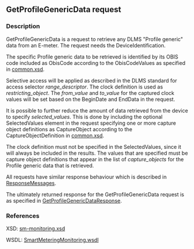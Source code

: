 ## GetProfileGenericData request

### Description
GetProfileGenericData is a request to retrieve any DLMS "Profile generic" data from an E-meter. The request needs the DeviceIdentification.

The specific Profile generic data to be retrieved is identified by its OBIS code included as ObisCode according to the ObisCodeValues as specified in [common.xsd](https://github.com/OSGP/Shared/blob/development/osgp-ws-smartmetering/src/main/resources/schemas/common.xsd).

Selective access will be applied as described in the DLMS standard for access selector *range_descriptor*.
The clock definition is used as *restricting_object*. The *from_value* and *to_value* for the captured clock values will be set based on the BeginDate and EndData in the request.

It is possible to further reduce the amount of data retrieved from the device to specify *selected_values*. This is done by including the optional SelectedValues element in the request specifying one or more capture object definitions as CaptureObject according to the CaptureObjectDefinition in [common.xsd](https://github.com/OSGP/Shared/blob/development/osgp-ws-smartmetering/src/main/resources/schemas/common.xsd).

The clock definition must not be specified in the SelectedValues, since it will always be included in the results. The values that are specified must be capture object definitions that appear in the list of *capture_objects* for the Profile generic data that is retrieved.

All requests have similar response behaviour which is described in [ResponseMessages](./ResponseMessages.md).

The ultimately returned response for the GetProfileGenericData request is as specified in [GetProfileGenericDataResponse](./GetProfileGenericDataResponse.md).

### References

XSD: [sm-monitoring.xsd](https://github.com/OSGP/Shared/blob/development/osgp-ws-smartmetering/src/main/resources/schemas/sm-monitoring.xsd)

WSDL: [SmartMeteringMonitoring.wsdl](https://github.com/OSGP/Shared/blob/development/osgp-ws-smartmetering/src/main/resources/SmartMeteringMonitoring.wsdl)
